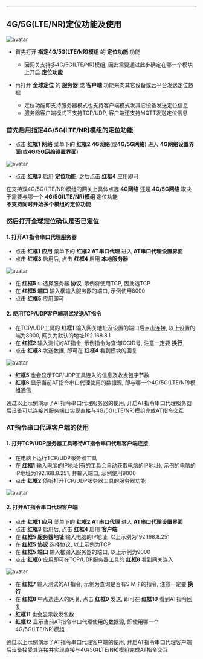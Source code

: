 ***


## 4G/5G(LTE/NR)定位功能及使用

![avatar](./lte_gnss.jpg)   


- 首先打开 **指定4G/5G(LTE/NR)模组** 的 **定位功能** 功能   
    - 因网关支持多4G/5G(LTE/NR)模组, 因此需要通过此步确定在哪一个模块上开启 **定位功能**   

- 再打开 **全球定位** 的 **服务器** 或 **客户端** 功能来向其它设备或云平台发送定位数据   
    - 定位功能即支持服务器模式也支持客户端模式发其它设备发送定位信息
    - 服务器客户端模式下支持TCP/UDP, 客户端还支持MQTT发送定位信息     

### 首先启用指定4G/5G(LTE/NR)模组的定位功能

- 点击 **红框1** **网络** 菜单下的 **红框2** **4G网络**(或**4G/5G网络**) 进入 **4G网络设置界面**(或**4G/5G网络设置界面**)

![avatar](./lte_gnss_on_cn.jpg) 

- 点击 **红框3** 启用 **定位功能**, 之后点击 **红框4** 应用即可

在支持双4G/5G(LTE/NR)模组的网关上具体点选 **4G网络** 还是 **4G/5G网络** 取决于需要与哪一个 **4G/5G(LTE/NR)模组** 定位功能   
**不支持同时开始多个模组的定位功能**    

### 然后打开全球定位确认是否已定位    








#### 1. 打开AT指令串口代理服务器

- 点击 **红框1** **应用** 菜单下的 **红框2** **AT串口代理** 进入 **AT串口代理设置界面**   
- 点击 **红框3** 启用后, 点击 **红框4** 启用 **本地服务器**   

![avatar](./lte_atport_server_cn.jpg)   

- 在 **红框5** 中选择服务器 **协议**, 示例将使用TCP, 因此选TCP   
- 在 **红框5** **端口** 输入框输入服务器的端口, 示例使用8000    
- 点击 **红框5** 应用即可

#### 2. 使用TCP/UDP客户端测试发送AT指令   

- 在TCP/UDP工具的 **红框1** 输入网关地址及设置的端口后点击连接, 以上设置的端为8000, 网关为默认的地址192.168.8.1
- 在 **红框2** 输入测试的AT指令, 示例指令为查询ICCID号, 注意一定要 **换行**      
- 点击 **红框3** 发送数据, 即可在 **红框4** 看到模块的回复   

![avatar](./lte_atport_servertest_cn.jpg)   

- **红框5** 也会显示TCP/UDP工具连入的信息及收发包字节数   
- **红框6** 显示当前AT指令串口代理使用的数据源, 即与哪一个4G/5G(LTE/NR)模组通信   

通过以上示例演示了AT指令串口代理服务器的使用, 开启AT指令串口代理服务器后设备可以连接其服务端口实现直接与4G/5G(LTE/NR)模组完成AT指令交互   

### AT指令串口代理客户端的使用

#### 1. 打开TCP/UDP服务器工具等待AT指令串口代理客户端连接

- 在电脑上运行TCP/UDP服务器工具
- 在 **红框1** 输入电脑的IP地址(有的工具会自动获取电脑的IP地址), 示例的电脑的IP地址为192.168.8.251, 并输入端口, 示例使用9000  
- 点击 **红框2** 侦听打开TCP/UDP服务器工具的服务器功能  

![avatar](./lte_atport_clientopen_cn.jpg)   

#### 2. 打开AT指令串口代理客户端   

- 点击 **红框1** **应用** 菜单下的 **红框2** **AT串口代理** 进入 **AT串口代理设置界面**   
- 点击 **红框3** 启用后, 点击 **红框4** 启用 **客户端**   
- 在 **红框5** **服务器地址** 输入电脑的IP地址, 以上示例为192.168.8.251  
- 在 **红框5** **协议** 选择协议, 以上示例为TCP   
- 在 **红框5** **端口** 输入框输入服务器的端口, 以上示例为9000    
- 点击 **红框6** 应用即可在TCP/UDP服务器工具的 **红框8** 看到网关连入

![avatar](./lte_atport_clienttest_cn.jpg)   

- 在 **红框7** 输入测试的AT指令, 示例为查询是否有SIM卡的指令, 注意一定要 **换行**      
- 在 **红框8** 中点选连入的网关, 点击 **红框9** 发送, 即可在 **红框10** 看到AT指令回复   
- **红框11** 也会显示收发包数      
- **红框12** 显示当前AT指令串口代理使用的数据源, 即使用哪一个4G/5G(LTE/NR)模组   

通过以上示例演示了AT指令串口代理客户端的使用, 开启AT指令串口代理客户端后设备接受其连接并实现直接与4G/5G(LTE/NR)模组完成AT指令交互   

